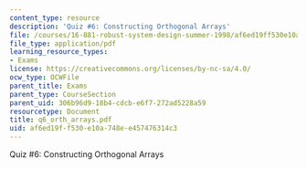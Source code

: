 ```yaml
---
content_type: resource
description: 'Quiz #6: Constructing Orthogonal Arrays'
file: /courses/16-881-robust-system-design-summer-1998/af6ed19ff530e10a748ee457476314c3_q6_orth_arrays.pdf
file_type: application/pdf
learning_resource_types:
- Exams
license: https://creativecommons.org/licenses/by-nc-sa/4.0/
ocw_type: OCWFile
parent_title: Exams
parent_type: CourseSection
parent_uid: 306b96d9-18b4-cdcb-e6f7-272ad5228a59
resourcetype: Document
title: q6_orth_arrays.pdf
uid: af6ed19f-f530-e10a-748e-e457476314c3
---
```

Quiz #6: Constructing Orthogonal Arrays